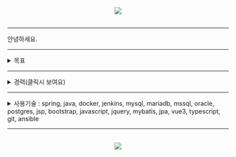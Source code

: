 <div align="center">
  <img src="https://capsule-render.vercel.app/api?type=waving&color=auto&height=300&section=header&text=Introduce%20MySelf&fontSize=90&fontAlign=50&fontAlignY=30&desc=Gyuil%20GitRepository&descSize=50&descAlignY=60" />
</div>
<br>
<hr>
안녕하세요.
<hr>
<details>
  <summary>목표</summary>
  <div markdown="1">
    <p>단기 목표 : 개발 기술 향상을 위한 MSA 구현하기</p>
    <p>장기 목표 : 내가 가진 백엔드, 프론트엔드, 데브옵스 지식을 이용하여 컴퓨터가 대신할 수 있는 일을 모두 프로그램으로 만들어 제가 평생 사용할 프로그램을 만들어볼 생각이며 현재 진행중입니다.</p>
  </div>
</details>
<hr>
<details>
  <summary>경력(클릭시 보여요)</summary>
  <div align="center">
    <table>
      <thead>
        <tr>
          <th>개발 기간</th>
          <th>개발 내용</th>
          <th>사용 기술</th>
        </tr>
      </thead>
      <tbody>
        <td>2021.09 ~ 2023.12</td>
        <td>
          운영실태보고서와 감사보고서를 생성하는 내부회계 시스템 솔루션을 가진 회사에서 근무하였습니다.
        </td>
        <td>
          spring, java, docker, jenkins, mysql, mariadb, mssql, oracle, postgres, jsp, bootstrap, dhtmlx, javascript, jquery, mybatis
        </td>
      </tbody>
    </table>
  </div>
</details>
<hr>
<details>
  <summary>
    사용기술 : spring, java, docker, jenkins, mysql, mariadb, mssql, oracle, postgres, jsp, bootstrap, javascript, jquery, mybatis, jpa, vue3, typescript, git, ansible
  </summary>
  <div markdown="1" align="center">
        <br>
       <table>
       <thead>
        <tr>
          <th colspan="5"><h3> My Skill</th>
        </tr>
        <tr>
          <td colspan="5"><img src="https://github-readme-stats.vercel.app/api/top-langs/?username=pgi9104&layout=pie"/></td>
        </tr>
        <tr>
          <th colspan="3" rowspan="2">Category</th>
          <th rowspan="2">Skill</th>
          <th>Useable</th>
        </tr>
       </thead>
       <tbody>
        <tr>
          <th rowspan="8">BackEnd</th>
          <th rowspan="2" colspan="2">Languages</th>
          <td rowspan="2"><img src="https://img.shields.io/badge/java-%23ED8B00.svg?style=for-the-badge&logo=openjdk&logoColor=white"/</td>
          <td><img src="https://img.shields.io/badge/spring-%236DB33F.svg?style=for-the-badge&logo=spring&logoColor=white"/></td>
        </tr>
         <tr>
           <td><img src="https://img.shields.io/badge/JWT-black?style=for-the-badge&logo=JSON%20web%20tokens"/></td>
         </tr>
        <tr>
          <th rowspan="5">DataBases</th>
          <th rowspan="5">RDBMS</th>
          <td><img src="https://img.shields.io/badge/MariaDB-003545?style=for-the-badge&logo=mariadb&logoColor=white"/></td>
          <td></td>
        </tr>
        <tr>
          <td><img src="https://img.shields.io/badge/postgres-%23316192.svg?style=for-the-badge&logo=postgresql&logoColor=white"/></td>
          <td></td>
        </tr>
        <tr>
          <td><img src="https://img.shields.io/badge/Microsoft%20SQL%20Server-CC2927?style=for-the-.badge&logo=microsoft%20sql%20server&logoColor=white"/></td>
          <td></td>
        </tr>
        <tr>
          <td><img src="https://img.shields.io/badge/mysql-4479A1.svg?style=for-the-badge&logo=mysql&logoColor=white"/></td>
          <td></td>
        </tr>
        <tr>
          <td><img src="https://img.shields.io/badge/Oracle-F80000?style=for-the-badge&logo=oracle&logoColor=white"/></td>
          <td></td>
        </tr>
        <tr>
          <th>Server</th>
          <th>Web Application Server</th>
          <td><img src="https://img.shields.io/badge/apache%20tomcat-%23F8DC75.svg?style=for-the-badge&logo=apache-tomcat&logoColor=black"/></td>
          <td></td>
        </tr>
        <tr>
          <th rowspan="5">FrontEnd</th>
          <th colspan="2" rowspan="4">Languages</th>
          <td><img src="https://img.shields.io/badge/javascript-%23323330.svg?style=for-the-badge&logo=javascript&logoColor=%23F7DF1E"/></td>
          <td><img src="https://img.shields.io/badge/jquery-%230769AD.svg?style=for-the-badge&logo=jquery&logoColor=white"/></td>
        </tr>
        <tr>
          <td><img src="https://img.shields.io/badge/html5-%23E34F26.svg?style=for-the-badge&logo=html5&logoColor=white"/></td>
          <td></td>
        </tr>
        <tr>
          <td><img src="https://img.shields.io/badge/css3-%231572B6.svg?style=for-the-badge&logo=css3&logoColor=white" /></td>
          <td><img src="https://img.shields.io/badge/bootstrap-%238511FA.svg?style=for-the-badge&logo=bootstrap&logoColor=white"/></td>
        </tr>
         <tr>
           <td><img src="https://img.shields.io/badge/typescript-%23007ACC.svg?style=for-the-badge&logo=typescript&logoColor=white"/></td>
           <td></td>
         </tr>
         <tr>
          <th>Server</th>
          <th>Web Server</th>
          <td><img src="https://img.shields.io/badge/nginx-%23009639.svg?style=for-the-badge&logo=nginx&logoColor=white"/></td>
          <td></td>
        </tr>
         <tr>
           <th rowspan="9">DevOps</th>
           <th rowspan="2" colspan="2">OS</th>
           <td><img src="https://img.shields.io/badge/Linux-FCC624?style=for-the-badge&logo=linux&logoColor=black"/></td>
           <td></td>
         </tr>
         <tr>
          <td><img src="https://img.shields.io/badge/Windows-0078D6?style=for-the-badge&logo=windows&logoColor=white"></td>
           <td></td>
         </tr>
         <tr>
           <th rowspan="3" colspan="2">CI/CD</th>
           <td><img src="https://img.shields.io/badge/jenkins-%232C5263.svg?style=for-the-badge&logo=jenkins&logoColor=white"></td>
           <td></td>
         </tr>
         <tr>
           <td><img src="https://img.shields.io/badge/docker-%230db7ed.svg?style=for-the-badge&logo=docker&logoColor=white"/></td>
           <td></td>
         </tr>
         <tr>
           <td><img src="https://img.shields.io/badge/kubernetes-%23326ce5.svg?style=for-the-badge&logo=kubernetes&logoColor=white"/></td>
           <td></td>
         </tr>
         <tr>
           <th colspan="2" rowspan="2">Configuration Management</th>
           <td rowspan="2"><img src="https://img.shields.io/badge/git-%23F05033.svg?style=for-the-badge&logo=git&logoColor=white"/></td>
           <td><img src="https://img.shields.io/badge/github-%23121011.svg?style=for-the-badge&logo=github&logoColor=white"/></td>
         </tr>
         <tr>
           <td><img src="https://img.shields.io/badge/gitlab-%23181717.svg?style=for-the-badge&logo=gitlab&logoColor=white"/></td>
         </tr>
         <tr>
           <th colspan="2">Issue Tracking Software</th>
           <td>RedMine</td>
           <td></td>
         </tr>
         <tr>
           <th colspan="2">IaC</th>
           <td><img src="https://img.shields.io/badge/ansible-%231A1918.svg?style=for-the-badge&logo=ansible&logoColor=white"/></td>
           <td></td>
         </tr>
       </tbody>
    </table>
  </div>
</details>
<hr>
<br>
<div align="center">
  <img src="https://capsule-render.vercel.app/api?type=waving&color=auto&height=300&section=footer&text=&fontSize=90&fontAlign=50&fontAlignY=30&desc=&descSize=50&descAlignY=60" />
</div>
